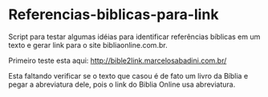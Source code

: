 Referencias-biblicas-para-link
==============================

Script para testar algumas idéias para identificar referências bíblicas em um texto e gerar link para o site bibliaonline.com.br.

Primeiro teste esta aqui: http://bible2link.marcelosabadini.com.br/

Esta faltando verificar se o texto que casou é de fato um livro da Bíblia e pegar a abreviatura dele, pois o link do Biblia Online usa abreviatura.
